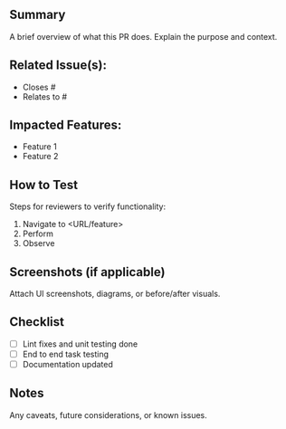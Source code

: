 ## Summary
A brief overview of what this PR does. Explain the purpose and context.

## Related Issue(s):
- Closes #<issue-number>
- Relates to #<issue-number>

## Impacted Features:
- Feature 1
- Feature 2

## How to Test
Steps for reviewers to verify functionality:
1. Navigate to <URL/feature>
2. Perform <actions>
3. Observe <expected result>

## Screenshots (if applicable)
Attach UI screenshots, diagrams, or before/after visuals.

## Checklist
- [ ] Lint fixes and unit testing done
- [ ] End to end task testing
- [ ] Documentation updated

## Notes
Any caveats, future considerations, or known issues.
